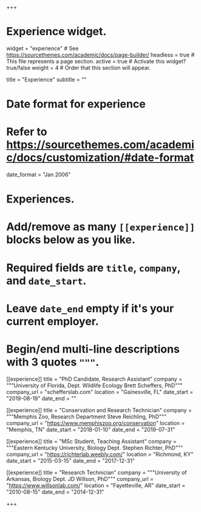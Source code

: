 +++
# Experience widget.
widget = "experience"  # See https://sourcethemes.com/academic/docs/page-builder/
headless = true  # This file represents a page section.
active = true  # Activate this widget? true/false
weight = 4  # Order that this section will appear.

title = "Experience"
subtitle = ""

# Date format for experience
#   Refer to https://sourcethemes.com/academic/docs/customization/#date-format
date_format = "Jan 2006"

# Experiences.
#   Add/remove as many `[[experience]]` blocks below as you like.
#   Required fields are `title`, `company`, and `date_start`.
#   Leave `date_end` empty if it's your current employer.
#   Begin/end multi-line descriptions with 3 quotes `"""`.

[[experience]]
  title = "PhD Candidate, Research Assistant"
  company = """University of Florida, Dept. Wildlife Ecology
    Brett Scheffers, PhD"""
  company_url = "schefferslab.com"
  location = "Gainesville, FL"
  date_start = "2019-08-19"
  date_end = ""

[[experience]]
  title = "Conservation and Research Technician"
  company = """Memphis Zoo, Research Department
    Steve Reichling, PhD"""
  company_url = "https://www.memphiszoo.org/conservation"
  location = "Memphis, TN"
  date_start = "2018-01-10"
  date_end = "2019-07-31"

[[experience]]
  title = "MSc Student, Teaching Assistant"
  company = """Eastern Kentucky University, Biology Dept. 
    Stephen Richter, PhD"""
  company_url = "https://richterlab.weebly.com/"
  location = "Richmond, KY"
  date_start = "2015-03-15"
  date_end = "2017-12-31"
  
[[experience]]
  title = "Research Technician"
  company = """University of Arkansas, Biology Dept.
    JD Willson, PhD"""
  company_url = "https://www.willsonlab.com/"
  location = "Fayetteville, AR"
  date_start = "2010-08-15"
  date_end = "2014-12-31"

+++

